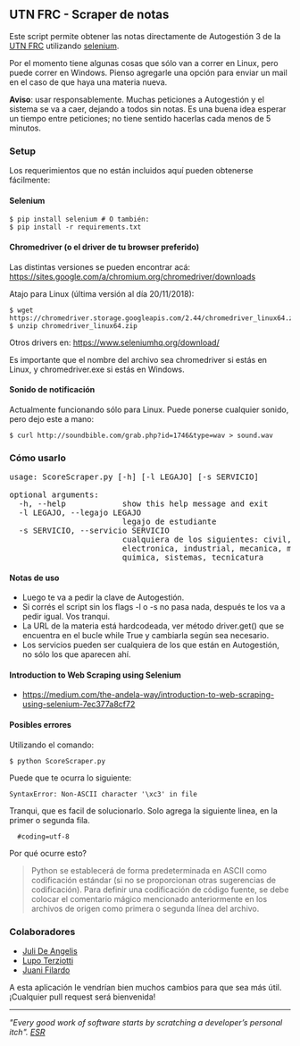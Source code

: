 ## UTN FRC - Scraper de notas

Este script permite obtener las notas directamente de Autogestión 3 de la [UTN FRC] utilizando [selenium].

Por el momento tiene algunas cosas que sólo van a correr en Linux, pero puede correr en Windows.
Pienso agregarle una opción para enviar un mail en el caso de que haya una materia nueva.

**Aviso**: usar responsablemente. Muchas peticiones a Autogestión y el sistema se va a caer, dejando a todos sin notas. Es una buena idea esperar un tiempo entre peticiones; no tiene sentido hacerlas cada menos de 5 minutos.

### Setup

Los requerimientos que no están incluidos aquí pueden obtenerse fácilmente:

#### Selenium
```
$ pip install selenium # O también:
$ pip install -r requirements.txt
```

#### Chromedriver (o el driver de tu browser preferido)
Las distintas versiones se pueden encontrar acá: https://sites.google.com/a/chromium.org/chromedriver/downloads

Atajo para Linux (última versión al día 20/11/2018):
```
$ wget https://chromedriver.storage.googleapis.com/2.44/chromedriver_linux64.zip
$ unzip chromedriver_linux64.zip
```
Otros drivers en: https://www.seleniumhq.org/download/

Es importante que el nombre del archivo sea chromedriver si estás en Linux, y chromedriver.exe si estás en Windows.


#### Sonido de notificación
Actualmente funcionando sólo para Linux. Puede ponerse cualquier sonido, pero dejo este a mano:
```
$ curl http://soundbible.com/grab.php?id=1746&type=wav > sound.wav
```

### Cómo usarlo
<pre>
usage: ScoreScraper.py [-h] [-l LEGAJO] [-s SERVICIO]

optional arguments:
  -h, --help            show this help message and exit
  -l LEGAJO, --legajo LEGAJO
                        legajo de estudiante
  -s SERVICIO, --servicio SERVICIO
                        cualquiera de los siguientes: civil, electrica,
                        electronica, industrial, mecanica, metalurgica,
                        quimica, sistemas, tecnicatura
</pre>


#### Notas de uso
- Luego te va a pedir la clave de Autogestión.
- Si corrés el script sin los flags -l o -s no pasa nada, después te los va a pedir igual. Vos tranqui.
- La URL de la materia está hardcodeada, ver método driver.get() que se encuentra en el bucle while True y cambiarla según sea necesario.
- Los servicios pueden ser cualquiera de los que están en Autogestión, no sólo los que aparecen ahí.


#### Introduction to Web Scraping using Selenium
- https://medium.com/the-andela-way/introduction-to-web-scraping-using-selenium-7ec377a8cf72

#### Posibles errores
Utilizando el comando:

```
$ python ScoreScraper.py
```

Puede que te ocurra lo siguiente:
```
SyntaxError: Non-ASCII character '\xc3' in file
```
Tranqui, que es facil de solucionarlo.
Solo agrega la siguiente linea, en la primer o segunda fila.
```
  #coding=utf-8
```
 Por qué ocurre esto?
 > Python se establecerá de forma predeterminada en ASCII como codificación estándar (si no se proporcionan otras sugerencias de codificación). Para definir una codificación de código fuente, se debe colocar el comentario mágico mencionado anteriormente en los archivos de origen como primera o segunda línea del archivo.


### Colaboradores
- [Juli De Angelis]
- [Lupo Terziotti]
- [Juani Filardo]

A esta aplicación le vendrían bien muchos cambios para que sea más útil.
¡Cualquier pull request será bienvenida!


-----------------------------------------------------------------------
*"Every good work of software starts by scratching a developer’s
personal itch". [ESR]*

[//]:# (Links. This won't be seen after it's interpreted.)
[selenium]: <https://www.seleniumhq.org/>
[UTN FRC]: <https://www.frc.utn.edu.ar/>
[chromedriver]: <https://sites.google.com/a/chromium.org/chromedriver/downloads>
[alarma]: <http://soundbible.com/grab.php?id=1746&type=wav>
[Juli De Angelis]: <https://github.com/julideangelis>
[Lupo Terziotti]: <https://github.com/LupoTerziotti>
[Juani Filardo]: <https://github.com/JuaniFilardo>
[ESR]:<http://www.unterstein.net/su/docs/CathBaz.pdf>
